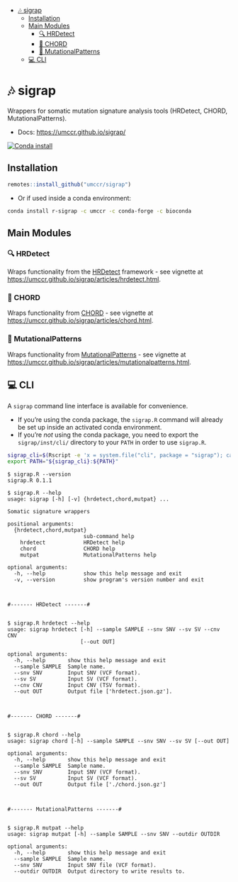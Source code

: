 
-   <a href="#id_-sigrap" id="toc-id_-sigrap">🎶 sigrap</a>
    -   <a href="#installation" id="toc-installation">Installation</a>
    -   <a href="#main-modules" id="toc-main-modules">Main Modules</a>
        -   <a href="#id_-hrdetect" id="toc-id_-hrdetect">🔍 HRDetect</a>
        -   <a href="#id_-chord" id="toc-id_-chord">🎸 CHORD</a>
        -   <a href="#id_-mutationalpatterns" id="toc-id_-mutationalpatterns">🐾
            MutationalPatterns</a>
    -   <a href="#id_-cli" id="toc-id_-cli">💻 CLI</a>

<!-- README.md is generated from README.Rmd. Please edit that file -->

# 🎶 sigrap

Wrappers for somatic mutation signature analysis tools (HRDetect, CHORD,
MutationalPatterns).

-   Docs: <https://umccr.github.io/sigrap/>

<!-- badges: start -->

[![Conda
install](https://anaconda.org/umccr/r-sigrap/badges/installer/conda.svg)](https://anaconda.org/umccr/r-sigrap)
<!-- badges: end -->

## Installation

``` r
remotes::install_github("umccr/sigrap")
```

-   Or if used inside a conda environment:

``` bash
conda install r-sigrap -c umccr -c conda-forge -c bioconda
```

## Main Modules

### 🔍 HRDetect

Wraps functionality from the
[HRDetect](https://github.com/Nik-Zainal-Group/signature.tools.lib)
framework - see vignette at
<https://umccr.github.io/sigrap/articles/hrdetect.html>.

### 🎸 CHORD

Wraps functionality from
[CHORD](https://github.com/UMCUGenetics/CHORD) - see vignette at
<https://umccr.github.io/sigrap/articles/chord.html>.

### 🐾 MutationalPatterns

Wraps functionality from
[MutationalPatterns](https://github.com/UMCUGenetics/MutationalPatterns) -
see vignette at
<https://umccr.github.io/sigrap/articles/mutationalpatterns.html>.

## 💻 CLI

A `sigrap` command line interface is available for convenience.

-   If you’re using the conda package, the `sigrap.R` command will
    already be set up inside an activated conda environment.
-   If you’re *not* using the conda package, you need to export the
    `sigrap/inst/cli/` directory to your `PATH` in order to use
    `sigrap.R`.

``` bash
sigrap_cli=$(Rscript -e 'x = system.file("cli", package = "sigrap"); cat(x, "\n")' | xargs)
export PATH="${sigrap_cli}:${PATH}"
```

    $ sigrap.R --version
    sigrap.R 0.1.1

    $ sigrap.R --help
    usage: sigrap [-h] [-v] {hrdetect,chord,mutpat} ...

    Somatic signature wrappers

    positional arguments:
      {hrdetect,chord,mutpat}
                            sub-command help
        hrdetect            HRDetect help
        chord               CHORD help
        mutpat              MutationalPatterns help

    optional arguments:
      -h, --help            show this help message and exit
      -v, --version         show program's version number and exit



    #------- HRDetect -------#


    $ sigrap.R hrdetect --help
    usage: sigrap hrdetect [-h] --sample SAMPLE --snv SNV --sv SV --cnv CNV
                           [--out OUT]

    optional arguments:
      -h, --help       show this help message and exit
      --sample SAMPLE  Sample name.
      --snv SNV        Input SNV (VCF format).
      --sv SV          Input SV (VCF format).
      --cnv CNV        Input CNV (TSV format).
      --out OUT        Output file ['hrdetect.json.gz'].



    #------- CHORD -------#


    $ sigrap.R chord --help
    usage: sigrap chord [-h] --sample SAMPLE --snv SNV --sv SV [--out OUT]

    optional arguments:
      -h, --help       show this help message and exit
      --sample SAMPLE  Sample name.
      --snv SNV        Input SNV (VCF format).
      --sv SV          Input SV (VCF format).
      --out OUT        Output file ['./chord.json.gz']



    #------- MutationalPatterns -------#


    $ sigrap.R mutpat --help
    usage: sigrap mutpat [-h] --sample SAMPLE --snv SNV --outdir OUTDIR

    optional arguments:
      -h, --help       show this help message and exit
      --sample SAMPLE  Sample name.
      --snv SNV        Input SNV file (VCF format).
      --outdir OUTDIR  Output directory to write results to.

